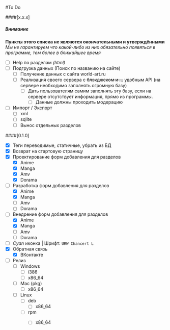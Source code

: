 #To Do

####[x.x.x]
##### Внимание
**Пункты этого списка не являются окончательными и утверждёнными**
*Мы не гарантируем что какой-либо из них обязательно появяться в программе, тем более в ближайшее время*
- [ ] Help по разделам *(html)*
- [ ] Подгрузка данных (Поиск по названию на сайте)
  - [ ] Получение данных с сайта world-art.ru
  - [ ] Реализация своего сервера с ~~блэкджеком и ...~~ удобным API (на сервере необходимо заполнять огромную базу)
     - [ ] Дать пользователям самим заполнять эту базу, если на сервере отсутствует информация, прямо из программы.
       - [ ] Данные должны проходить модерацию
- [ ] Импорт / Экспорт 
  - [ ] xml
  - [ ] sqlite
  - [ ] Вынос отдельных разделов

####[0.1.0]
- [x] Теги переводимые, статичные, убрать из БД
- [x] Возврат на стартовую страницу
- [x] Проектирование форм добавления для разделов
  - [x] Anime
  - [x] Manga
  - [x] Amv
  - [x] Dorama
- [ ] Разработка форм добавления для разделов
  - [x] Anime
  - [x] Manga
  - [ ] Amv
  - [ ] Dorama
- [ ] Внедрение форм добавления для разделов
  - [x] Anime
  - [x] Manga
  - [ ] Amv
  - [ ] Dorama
- [ ] *Cyan* иконка | Шрифт: `URW Chancert L`
- [x] Обратная связь
  - [x] ВКонтакте
- [ ] Релиз
  - [ ] Windows
    - [ ] i386
    - [ ] x86_64
  - [ ] Mac (pkg)
    - [ ] x86_64
  - [ ] Linux
    - [ ] deb
      - [ ] x86_64
    - [ ] rpm
      - [ ] x86_64

